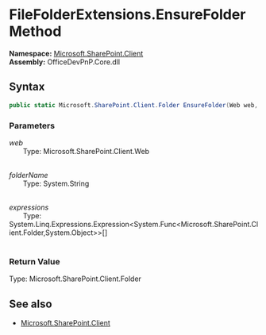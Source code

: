 # FileFolderExtensions.EnsureFolder Method  
**Namespace:** [Microsoft.SharePoint.Client](Microsoft.SharePoint.Client.md)  
**Assembly:** OfficeDevPnP.Core.dll  
## Syntax
```C#
public static Microsoft.SharePoint.Client.Folder EnsureFolder(Web web, String folderName, Expression<Func<Folder, Object>>[] expressions)
```
### Parameters
*web*  
&emsp;&emsp;Type: Microsoft.SharePoint.Client.Web  
&emsp;&emsp;  
  
*folderName*  
&emsp;&emsp;Type: System.String  
&emsp;&emsp;  
  
*expressions*  
&emsp;&emsp;Type: System.Linq.Expressions.Expression<System.Func<Microsoft.SharePoint.Client.Folder,System.Object>>[]  
&emsp;&emsp;  
  
### Return Value
Type: Microsoft.SharePoint.Client.Folder  

## See also
- [Microsoft.SharePoint.Client](Microsoft.SharePoint.Client.md)
